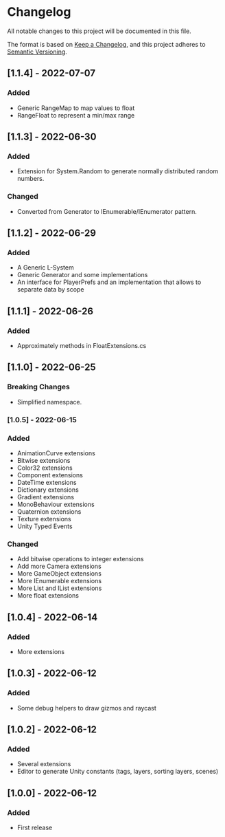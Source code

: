 # Changelog
All notable changes to this project will be documented in this file.

The format is based on [Keep a Changelog](https://keepachangelog.com/en/1.0.0/), and this project adheres to [Semantic Versioning](https://semver.org/spec/v2.0.0.html).

## [1.1.4] - 2022-07-07
### Added
- Generic RangeMap to map values to float
- RangeFloat to represent a min/max range

## [1.1.3] - 2022-06-30
### Added
- Extension for System.Random to generate normally distributed random numbers.
### Changed
- Converted from Generator to IEnumerable/IEnumerator pattern.

## [1.1.2] - 2022-06-29
### Added
- A Generic L-System
- Generic Generator and some implementations
- An interface for PlayerPrefs and an implementation that allows to separate data by scope


## [1.1.1] - 2022-06-26
### Added
- Approximately methods in FloatExtensions.cs

## [1.1.0] - 2022-06-25
### Breaking Changes
- Simplified namespace.

### [1.0.5] - 2022-06-15
### Added
- AnimationCurve extensions
- Bitwise extensions
- Color32 extensions
- Component extensions
- DateTime extensions
- Dictionary extensions
- Gradient extensions
- MonoBehaviour extensions
- Quaternion extensions
- Texture extensions
- Unity Typed Events
### Changed
- Add bitwise operations to integer extensions
- Add more Camera extensions
- More GameObject extensions
- More IEnumerable extensions
- More List and IList extensions
- More float extensions

## [1.0.4] - 2022-06-14 
### Added
- More extensions

## [1.0.3] - 2022-06-12
### Added 
- Some debug helpers to draw gizmos and raycast

## [1.0.2] - 2022-06-12
### Added
- Several extensions
- Editor to generate Unity constants (tags, layers, sorting layers, scenes)

## [1.0.0] - 2022-06-12
### Added 
- First release

